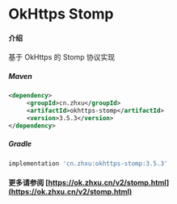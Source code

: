 # OkHttps Stomp

#### 介绍

基于 OkHttps 的 Stomp 协议实现


##### Maven

```xml
<dependency>
     <groupId>cn.zhxu</groupId>
     <artifactId>okhttps-stomp</artifactId>
     <version>3.5.3</version>
</dependency>
```

##### Gradle

```groovy
implementation 'cn.zhxu:okhttps-stomp:3.5.3'
```

#### 更多请参阅 [https://ok.zhxu.cn/v2/stomp.html](https://ok.zhxu.cn/v2/stomp.html)
